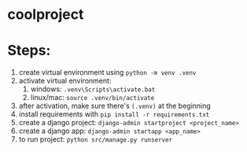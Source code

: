 # coolproject

# Steps:
1. create virtual environment using `python -m venv .venv`
2. activate virtual environment:
    1. windows: `.venv\Scripts\activate.bat`
    2. linux/mac: `source .venv/bin/activate`
3. after activation, make sure there's `(.venv)` at the beginning
4. install requirements with `pip install -r requirements.txt`
5. create a django project: `django-admin startproject <project_name>`
6. create a django app: `django-admin startapp <app_name>`
7. to run project: `python src/manage.py runserver`